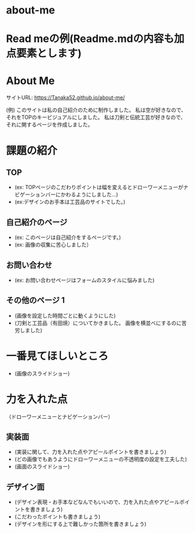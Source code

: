 # about-me
# Read meの例(Readme.mdの内容も加点要素とします)

# About Me 

サイトURL: https://Tanaka52.github.io/about-me/

(例)
このサイトは私の自己紹介のために制作しました。
私は空が好きなので、それをTOPのキービジュアルにしました。
私は刀剣と伝統工芸が好きなので、それに関するページを作成しました。


# 課題の紹介

## TOP

- (ex: TOPページのこだわりポイントは幅を変えるとドローワーメニューがナビゲーションバーにかわるようにしました...)
- (ex:デザインのお手本は工芸品のサイトでした。)

## 自己紹介のページ

- (ex: このページは自己紹介をするページです。)
- (ex: 画像の収集に苦心しました）

## お問い合わせ

- (ex: お問い合わせページはフォームのスタイルに悩みました)

## その他のページ 1

- (画像を設定した時間ごとに動くようにした)
- (刀剣と工芸品（有田焼）についてかきました。
画像を横並べにするのに苦労しました)


# 一番見てほしいところ

- (画像のスライドショー)

# 力を入れた点
（ドローワーメニューとナビゲーションバー）
## 実装面

- (実装に関して、力を入れた点やアピールポイントを書きましょう)
- (どの画像でもあうようにドローワーメニューの不透明度の設定を工夫した)
- (画面のスライドショー)

## デザイン面

- (デザイン表現・お手本などなんでもいいので、力を入れた点やアピールポイントを書きましょう)
- (こだわったポイントも書きましょう)
- (デザインを形にする上で難しかった箇所を書きましょう)
